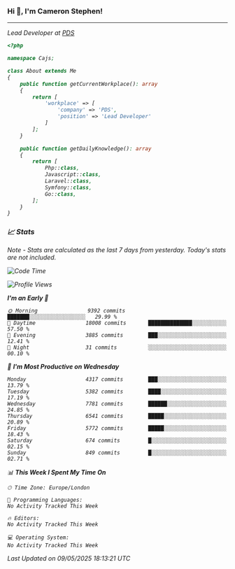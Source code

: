 ### Hi 👋, I'm Cameron Stephen!
<hr>
<p><em>Lead Developer at <a href="https://prindatasolutions.co.uk">PDS</a></p>


```php
<?php

namespace Cajs;

class About extends Me
{
    public function getCurrentWorkplace(): array
    {
        return [
            'workplace' => [
                'company' => 'PDS',
                'position' => 'Lead Developer'
            ]
        ];
    }

    public function getDailyKnowledge(): array
    {
        return [
            Php::class,
            Javascript::class,
            Laravel::class,
            Symfony::class,
            Go::class,
        ];
    }
}
```

### 📈 Stats
<p><em>Note - Stats are calculated as the last 7 days from yesterday. Today's stats are not included.</em></p>


<!--START_SECTION:waka-->
![Code Time](http://img.shields.io/badge/Code%20Time-4%2C478%20hrs%2027%20mins-blue)

![Profile Views](http://img.shields.io/badge/Profile%20Views-0-blue)

**I'm an Early 🐤** 

```text
🌞 Morning                9392 commits        ███████░░░░░░░░░░░░░░░░░░   29.99 % 
🌆 Daytime                18008 commits       ██████████████░░░░░░░░░░░   57.50 % 
🌃 Evening                3885 commits        ███░░░░░░░░░░░░░░░░░░░░░░   12.41 % 
🌙 Night                  31 commits          ░░░░░░░░░░░░░░░░░░░░░░░░░   00.10 % 
```
📅 **I'm Most Productive on Wednesday** 

```text
Monday                   4317 commits        ███░░░░░░░░░░░░░░░░░░░░░░   13.79 % 
Tuesday                  5382 commits        ████░░░░░░░░░░░░░░░░░░░░░   17.19 % 
Wednesday                7781 commits        ██████░░░░░░░░░░░░░░░░░░░   24.85 % 
Thursday                 6541 commits        █████░░░░░░░░░░░░░░░░░░░░   20.89 % 
Friday                   5772 commits        █████░░░░░░░░░░░░░░░░░░░░   18.43 % 
Saturday                 674 commits         █░░░░░░░░░░░░░░░░░░░░░░░░   02.15 % 
Sunday                   849 commits         █░░░░░░░░░░░░░░░░░░░░░░░░   02.71 % 
```


📊 **This Week I Spent My Time On** 

```text
🕑︎ Time Zone: Europe/London

💬 Programming Languages: 
No Activity Tracked This Week

🔥 Editors: 
No Activity Tracked This Week

💻 Operating System: 
No Activity Tracked This Week
```


 Last Updated on 09/05/2025 18:13:21 UTC
<!--END_SECTION:waka-->
